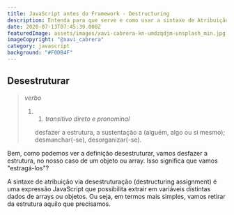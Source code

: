 ```yaml
---
title: JavaScript antes do Framework - Destructuring
description: Entenda para que serve e como usar a sintaxe de Atribuição via desestruturação.
date: 2020-07-13T07:45:39.000Z
featuredImage: assets/images/xavi-cabrera-kn-umdzqdjm-unsplash_min.jpg
imageCopyright: "@xavi_cabrera"
category: javascript
background: "#F0DB4F"
---
```

## Desestruturar

> *verbo*
>
> 1. 1. *transitivo direto e pronominal*
>
>    desfazer a estrutura, a sustentação a (alguém, algo ou si mesmo); desmanchar(-se), desorganizar(-se).

Bem, como podemos ver a definição desestruturar, vamos desfazer a estrutura, no nosso caso de um objeto ou array. Isso significa que vamos "estragá-los"?

A sintaxe de atribuição via desestruturação (destructuring assignment) é uma expressão JavaScript que possibilita extrair em variáveis distintas dados de arrays ou objetos. Ou seja, em termos mais simples, vamos retirar da estrutura aquilo que precisamos.



